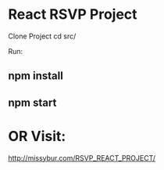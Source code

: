 # React RSVP Project

Clone Project
cd src/

Run:
## npm install
## npm start

# OR Visit:

http://missybur.com/RSVP_REACT_PROJECT/